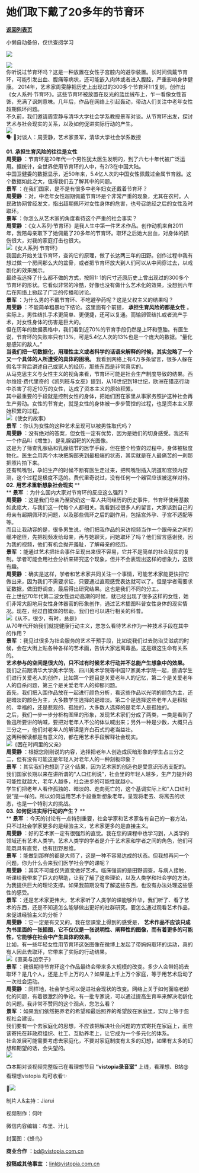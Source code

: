 # 她们取下戴了20多年的节育环

[**返回列表页**](/gzh/看理想)

小懒自动备份，仅供查阅学习

![](https://mmbiz.qpic.cn/mmbiz_png/aP7vrTpXJxRA0ViaNRqia18YGj5LgX4VSibTFXfBlkXZakYUA8yBkEQYYmpmDmxH0IZyeY4oUcOiabiaj1PywxF6StQ/640?wx_fmt=other&tp;=webp&wxfrom;=5&wx;_lazy=1&wx;_co=1)

![](https://mmbiz.qpic.cn/mmbiz_jpg/aP7vrTpXJxSN8sfibXPabJfmMVbXHEhYicKCjianl4BdPiakIPFHqAnibDWenQNnupWT4KStmNg7uyTHqalXDYia8AibA/640?wx_fmt=jpeg&from;=appmsg)  
你听说过节育环吗？这是一种放置在女性子宫腔内的避孕装置。长时间佩戴节育环，可能引发出血、腹痛等病状，还可能嵌入肉体或者进入腹腔，严重影响身体健康。
2014年，艺术家周雯静把历史上出现过的300多个节育环1:1复刻，创作出《女人系列·节育环》。这些节育环被放置在反光的蓝丝绒布上，乍一看像女性首饰，充满了讽刺意味。几年后，作品在网络上引起轰动，带动人们关注中老年女性超期佩环问题。  
不久前，我们邀请周雯静与清华大学社会学系教授景军对谈。从节育环出发，探讨艺术与社会现实的关系，以及如何促进实际行动的产生。  
![](https://mmbiz.qpic.cn/mmbiz_png/aP7vrTpXJxRA0ViaNRqia18YGj5LgX4VSibyicaNpfZMjSJFGHr85glQV0UvxPDGJ30TMHYUPnUHgbYyqpCwF83EGw/640?wx_fmt=other&tp;=webp&wxfrom;=5&wx;_lazy=1&wx;_co=1)  
🗣 👭对谈人：周雯静，艺术家景军，清华大学社会学系教授  
  
 **01.** **承担生育风险的往往是女性**  
 **周雯静** ：节育环是20年代一个男性犹太医生发明的，到了六七十年代被广泛运用。据统计，全世界使用节育环的人中，有2/3在中国大陆。  
中国卫健委的数据显示，近50年来，5.4亿人次的中国女性佩戴过金属节育器。这个数据如此之大，值得我们去了解其中的问题。  
 **景军** ：在我们国家，是不是有很多中老年妇女还戴着节育环？  
 **周雯静**
：对，中老年女性超期佩戴节育环是个非常严重的现象，尤其在农村。人民政协网曾经发文，指出超期佩环对女性身体的危害，也号召绝经之后的女性及时取环。  
 **景军** ：你怎么从艺术家的角度看待这个严重的社会事实？  
 **周雯静**
：《女人系列·节育环》是我人生中第一件艺术作品。创作动机来自2011年，我陪母亲取下了她佩戴了20多年的节育环。取环之后她大出血，对身体的损伤很大，对我的家庭打击也很大。  
![](https://mmbiz.qpic.cn/mmbiz_jpg/aP7vrTpXJxSN8sfibXPabJfmMVbXHEhYicGWFicYBF9UHhO8Prqg2krQKJib2jjIq8n3vteNiblSfe0jDZDcIibQuyRQ/640?wx_fmt=jpeg&from;=appmsg)《女人系列·节育环》  
我因此开始关注节育环，查询它的原理，做了长达两三年的田野。创作过程中我有想过做一个房间那么大的盆骨，或者把节育环放大到人们可以从中间穿过去，以戏剧化的效果展示。  
最终我选择了什么都不做的方式，按照1:
1的尺寸还原历史上曾出现过的300多个节育环的形状。它看似非常的冷酷，好像也没有做什么艺术化的效果，没想到六年后在网络上掀起了广泛的传播和讨论。  
 **景军** ：为什么男的不戴节育环、不吃避孕药呢？这是父权主义的结果吗？  
 **周雯静** ：不能简单粗暴地下结论。这里面有个前提， **承担生育风险的都是女性**
。实际上，男性结扎手术更简单、更便捷，还可以复通。而输卵管结扎或者流产手术，对女性身体的伤害是巨大的。  
但在历年的数据表格中，我们看到近70%的节育手段仍然是上环和堕胎。有医生说，节育环的失败率只有13%，可是5.4亿人次的13%也是一个庞大的数据。“量化是感知的敌人。”  
 **当我们把一切数据化，用理性主义或者科学的话语来解释的时候，其实忽略了一个又一个具体的人所遭受的具体的困境。**
我看到网络上有4万多条留言，很多人躲在假名字背后讲述自己或家人的经历，那些东西是非常真实的。  
从马克思主义与女性主义的视角来看，节育环可能是社会生产制度导致的结果。西尔维娅·费代里奇的《凯列班与女巫》提到，从16世纪到18世纪，欧洲在猎巫行动中杀害了将近10万的女性，达成了资本主义的原始积累。  
其中最重要的手段就是控制女性的身体，把她们困在家里从事家务照护这种社会再生产劳动。女性的节育史，就是女性的身体被一步步管控的过程，也是资本主义原始积累的过程。  
![](https://mmbiz.qpic.cn/mmbiz_png/aP7vrTpXJxSN8sfibXPabJfmMVbXHEhYicjGkbXLxRJjfgAibibQ7rYuXbC5UWEiaD645UrWFCRPu9RqclXZjkRqGlA/640?wx_fmt=png&from;=appmsg)《使女的故事》  
 **景军** ：你认为女性的这种艺术呈现可以被男性取代吗？  
 **周雯静** ：没有绝对的答案，但女性一定有优势，因为是她们的切身感受。我还有一个作品叫《增生》，是乳腺钼靶的X光图像。  
这是为了筛查乳腺癌和乳腺结节的医学手段，但在整个检查的过程中，身体被极度物化。医生会用两个木块把胸部夹到最极端的状态，其实就是在人最痛苦的一刹那把照片拍下来。  
还有鸭嘴钳，孕妇生产的时候不断有医生走过来，把鸭嘴钳插入阴道和宫颈内探测，这个过程是极度不适的。费代里奇说过，没有任何一个器官应该被这样对待。  
 **02.** **用艺术重新想象社会现实** **  
** **景军** ：为什么国内大家对节育环的反应这么强烈？  
 **周雯静**
：这是我们母亲乃至奶奶这一辈人共同经历的历史事件，节育环使用基数如此庞大，与我们这一代每个人都相关。我看到过很多人的留言，大家谈到自己的母亲有超期佩环的问题，以及那些佩环之后的副作用，包括宫外孕、子宫不适配等等。  
而且让我动容的是，很多男生说，他们把我作品的采访视频当作一个跟母亲之间的缓冲途径，先把视频发给母亲，再与她聊天，问她取环了吗？他们留言感谢我，因为我的视频，他们有机会抛开羞耻，了解母亲的经历。  
 **景军**
：能通过艺术把社会事件呈现出来很不容易，它并不是简单的社会现实的复制。学者可能会用社会分析来研究这个现象，但并不会表现出这样的想象力，这很有趣。  
 **周雯静**
：确实是这样，学者和艺术家共同关注一个事情，可能艺术家能更快把它做出来，因为我们不需要求证，只要通过直观感受表达就可以了。但是学者需要求证数据，做田野调查，最后得出研究结果。这也是我们不同的分工。  
在上世纪70年代第二波女性运动高潮的时候，就已经出现了很多这样的女性，她们非常大胆地用女性身体器官的形象创作，通过艺术插图科普女性身体的现实情况。现在，经过自媒体的帮助，我们也可以进行相关的科普。  
![](https://mmbiz.qpic.cn/mmbiz_png/aP7vrTpXJxSN8sfibXPabJfmMVbXHEhYics4aaQLBvPyOGpyoB8xEolg1LK1ua4c6bf5Lj687bgRfiaibhawV7E9Tw/640?wx_fmt=png&from;=appmsg)《从不，很少，有时，总是》  
从70年代开始我们就提健康行动主义，您怎么看待艺术作为一种技术手段在其中的作用？  
 **景军** ：我见过很多为社会服务的艺术干预手段，比如说我们过去防治艾滋病的时候，会在大街上贴各种各样的艺术画，告诉大家远离毒品，这是跟这生命有关系的。  
 **艺术参与的空间是很大的，只不过有时候艺术行动并不总能产生想象中的效果。**
我们之前跟清华大学美术学院、四川美术学院等中国17家美术学院一起，邀请学生们进行关爱老人的创作，比如第一个题目是关爱老年人的记忆，第二个是关爱老年人的自杀问题，第三个是关爱老年人的抑郁问题。  
首先，我们把入围作品放在一起进行颜色分析，看这些作品以光明的颜色为主，还是暗淡的颜色为主，大多数学生选择的是暗淡。第二个是选择这些老年人是积极的、幸福的，还是悲观的、孤独的，大多数人选择的是老年人是孤独的。  
之后，我们一步一步分析构图里的形象，发现艺术家们分成了两类，一类是看到了鲁迅所要讲的呐喊，要把对老年人不公的体认喊出来；另外一种是少数，大概只占三分之一，他们对老年人的解读是齐白石式的老当益壮。  
这两种解读都是有意义的，都在用艺术手段解释社会现实。  
![](https://mmbiz.qpic.cn/mmbiz_jpg/aP7vrTpXJxSN8sfibXPabJfmMVbXHEhYicEwonahEqOYuV70zJzujicIqhY6kc5pVnkgRoGSgWofCkic3v8hRnEVQg/640?wx_fmt=jpeg)《困在时间里的父亲》  
 **周雯静** ：根据您刚刚说的内容，选择把老年人创造成灰暗形象的学生占三分之二，但有没有可能这是年轻人对老年人的一种刻板印象？  
 **景军**
：其实我们也想到了这个结果，因为艺术家的创造也是受意识形态支配的。我们国家长期以来在讲所谓的“人口红利说”，社会里的年轻人越多，生产力提升的可能性就越大，老年人越多，社会进步的可能性就越小。  
学生们把老年人看作孤独的、暗淡的、走向死亡的，这个基调实际上和“人口红利说”是一样的。所以如何运用艺术手段重新想象老年，呈现将老去、将离去的状态，也是一个特别大的挑战。  
 **03.** **如何促进实际行动的产生？** **  
** **景军** ：今天的讨论有一点特别重要，社会学家和艺术家各有自己的一套方法，只不过社会学家更多的是经验主义，艺术家更多的是直接主义。  
 **周雯静**
：好的艺术家一定有很强烈的直觉。我在您的课程中也学习到，人类学的领域还有艺术人类学。艺术人类学的学者是介于艺术家和学者之间的角色，他们可能既具有直觉，也有田野思维。  
 **景军** ：能做到那样的都是大师了，这是一种不容易达成的状态。但我想再问一个问题，你为什么会来我们医学社会学的课呢？  
 **周雯静**
：其实不可能仅凭直觉做好艺术。临床强调的是田野调查，与病人接触，听课给我带来了巨大的帮助，让我了解了这些理论，以及人类学和社会学的方法，为我提供巨大的理论支撑。如果我前期没有了解这些东西，也没有办法处理这些感性的感受。  
 **景军**
：还是艺术家更伟大，艺术家听了人类学的课能够升华，我们听了、看了艺术的东西，还是不知道怎么能够做出更好的社群研究。要怎么通过观看艺术作品，来促进经验主义的分析？  
 **周雯静** ：它一定是有交叉的。我在您课堂上得到的感受是，
**艺术作品不应该只成为书里面的一张插图，它不仅仅是一张说明性、阐释性的图像，而有着更多的可能性，它能够在社会中产生具体的效果。**  
比如，有一些年轻女性用节育环这张图像在微博上发起了带妈妈取环的运动，真的有人因此去取环，它带来了实际的行动结果。  
![](https://mmbiz.qpic.cn/mmbiz_jpg/aP7vrTpXJxSN8sfibXPabJfmMVbXHEhYicZF1SwXxPxFIVbciaXkrjicM6NhHNnicdiaExMq2jMDXvkBkwOHuIEFic0iaA/640?wx_fmt=jpeg)《直美与加奈子》  
 **景军**
：我很期待节育环这个作品最终会带来多大规模的改变。多少人会带妈妈去取环？是几个人，还是上千上万的人？如果是上千上万个家庭，等于用艺术启动了一次社会运动。  
 **周雯静**
：同样地，社会学也可以促进社会现状的改变。网络上关于如何面临老龄化的问题，有着很激烈的争论。有一批专家说，可以通过提高生育率来解决老龄化的问题。我非常不赞同的这个观点，您怎么看？  
 **景军** ：如果我们依然把养老的希望和最后照养的希望放在家庭里，实际上等于忽视社会建设。  
我们要有一个去家庭化的思想，不应该把解决社会问题的方式寄托在家庭上，而应该寄托在非政府组织、社工、互助养老上，让它成为一个多元化的体系。  
社会发展可能需要考虑去家庭化，不要对家庭制度有太多的幻想，如果有太多的幻想和期望的话，会失望的。  
![](https://mmbiz.qpic.cn/mmbiz_png/aP7vrTpXJxRA0ViaNRqia18YGj5LgX4VSibCtkY28xLiaOEanibJrx7E0bWiaH8tRc0WkaCZ35VoiabPsr0urCBdAzT9Q/640?wx_fmt=other&tp;=webp&wxfrom;=5&wx;_lazy=1&wx;_co=1)

📺本期对谈视频完整版已在看理想节目 **“vistopia录音室“** 上线，看理想、B站@看理想vistopia 均可收看✨

  

👀![](https://mmbiz.qpic.cn/mmbiz_jpg/aP7vrTpXJxSN8sfibXPabJfmMVbXHEhYiciaKG0flg2KU3PTibKLcaShic8ic7CTNbiaBejvCLnJEnzwPiccDtSM1MVuxg/640?wx_fmt=jpeg&from;=appmsg)

  

制片人&主持：Jiarui

视频制作：何叶

微信内容编辑：布里、汁儿

封面图：《蜂鸟》

**商业合作** ：bd@vistopia.com.cn

 **投稿或其他事宜** ：linl@vistopia.com.cn


